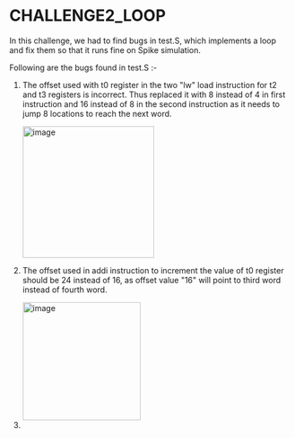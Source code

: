 # CHALLENGE2_LOOP

In this challenge, we had to find bugs in test.S, which implements a loop and fix them so that it runs fine on Spike simulation.

Following are the bugs found in test.S :-
1) The offset used with t0 register in the two "lw" load instruction for t2 and t3 registers is incorrect. Thus replaced it with 8 instead of 4 in first instruction and 16 instead of 8 in the second instruction as it needs to jump 8 locations to reach the next word.
 
   <img width="234" alt="image" src="https://github.com/vyomasystems-lab/riscv-ctb-challenge-kuhuk06/assets/22321279/2b63cbc0-229c-4bc5-8c4f-2468909cf86c">

2) The offset used in addi instruction to increment the value of t0 register should be 24 instead of 16, as offset value "16" will point to third word instead of fourth word.
 
   <img width="210" alt="image" src="https://github.com/vyomasystems-lab/riscv-ctb-challenge-kuhuk06/assets/22321279/2eabac51-2b70-4831-b62a-7fb90459f416">

3) 

